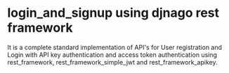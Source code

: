 # login_and_signup using djnago rest framework

It is a complete standard implementation of API's for User registration and Login with API key authentication and access token authentication 
using rest_framework, rest_framework_simple_jwt and rest_framework_apikey.

